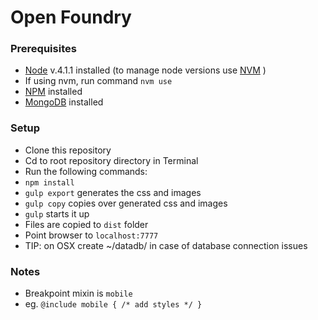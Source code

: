 # Open Foundry
### Prerequisites
- [Node](https://nodejs.org/ "Node") v.4.1.1 installed  (to manage node versions use [NVM](https://github.com/creationix/nvm) )
- If using nvm, run command `nvm use`
- [NPM](https://www.npmjs.com/ "NPM Package Manager") installed
- [MongoDB](https://www.mongodb.org/) installed

### Setup
- Clone this repository
- Cd to root repository directory in Terminal
- Run the following commands:
- `npm install`
- `gulp export` generates the css and images
- `gulp copy` copies over generated css and images
- `gulp` starts it up
- Files are copied to `dist` folder
- Point browser to `localhost:7777`
- TIP: on OSX create ~/datadb/ in case of database connection issues

### Notes
- Breakpoint mixin is `mobile`
- eg. `@include mobile { /* add styles */ }`
